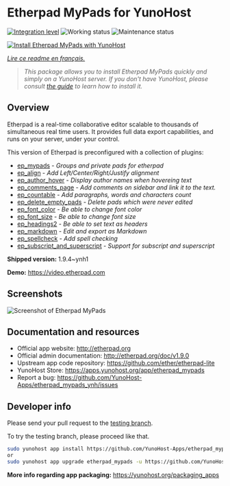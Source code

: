 <!--
N.B.: This README was automatically generated by https://github.com/YunoHost/apps/tree/master/tools/README-generator
It shall NOT be edited by hand.
-->

# Etherpad MyPads for YunoHost

[![Integration level](https://dash.yunohost.org/integration/etherpad_mypads.svg)](https://dash.yunohost.org/appci/app/etherpad_mypads) ![Working status](https://ci-apps.yunohost.org/ci/badges/etherpad_mypads.status.svg) ![Maintenance status](https://ci-apps.yunohost.org/ci/badges/etherpad_mypads.maintain.svg)

[![Install Etherpad MyPads with YunoHost](https://install-app.yunohost.org/install-with-yunohost.svg)](https://install-app.yunohost.org/?app=etherpad_mypads)

*[Lire ce readme en français.](./README_fr.md)*

> *This package allows you to install Etherpad MyPads quickly and simply on a YunoHost server.
If you don't have YunoHost, please consult [the guide](https://yunohost.org/#/install) to learn how to install it.*

## Overview

Etherpad is a real-time collaborative editor scalable to thousands of simultaneous real time users. It provides full data export capabilities, and runs on your server, under your control.

This version of Etherpad is preconfigured with a collection of plugins: 

- [ep_mypads](https://www.npmjs.com/package/ep_mypads) - *Groups and private pads for etherpad*
- [ep_align](https://www.npmjs.com/package/ep_align) - *Add Left/Center/Right/Justify alignment*
- [ep_author_hover](https://www.npmjs.com/package/ep_author_hover) - *Display author names when hovereing text*
- [ep_comments_page](https://www.npmjs.com/package/ep_comments_page) - *Add comments on sidebar and link it to the text.*
- [ep_countable](https://www.npmjs.com/package/ep_countable) - *Add paragraphs, words and characters count*
- [ep_delete_empty_pads](https://www.npmjs.com/package/ep_delete_empty_pads) - *Delete pads which were never edited*
- [ep_font_color](https://www.npmjs.com/package/ep_font_color) - *Be able to change font color*
- [ep_font_size](https://www.npmjs.com/package/ep_font_size) - *Be able to change font size*
- [ep_headings2](https://www.npmjs.com/package/ep_headings2) - *Be able to set text as headers*
- [ep_markdown](https://www.npmjs.com/package/ep_markdown) - *Edit and export as Markdown*
- [ep_spellcheck](https://www.npmjs.com/package/ep_spellcheck) - *Add spell checking*
- [ep_subscript_and_superscript](https://www.npmjs.com/package/ep_subscript_and_superscript) - *Support for subscript and superscript*


**Shipped version:** 1.9.4~ynh1

**Demo:** https://video.etherpad.com

## Screenshots

![Screenshot of Etherpad MyPads](./doc/screenshots/etherpad_demo.gif)

## Documentation and resources

* Official app website: <http://etherpad.org>
* Official admin documentation: <http://etherpad.org/doc/v1.9.0>
* Upstream app code repository: <https://github.com/ether/etherpad-lite>
* YunoHost Store: <https://apps.yunohost.org/app/etherpad_mypads>
* Report a bug: <https://github.com/YunoHost-Apps/etherpad_mypads_ynh/issues>

## Developer info

Please send your pull request to the [testing branch](https://github.com/YunoHost-Apps/etherpad_mypads_ynh/tree/testing).

To try the testing branch, please proceed like that.

``` bash
sudo yunohost app install https://github.com/YunoHost-Apps/etherpad_mypads_ynh/tree/testing --debug
or
sudo yunohost app upgrade etherpad_mypads -u https://github.com/YunoHost-Apps/etherpad_mypads_ynh/tree/testing --debug
```

**More info regarding app packaging:** <https://yunohost.org/packaging_apps>
